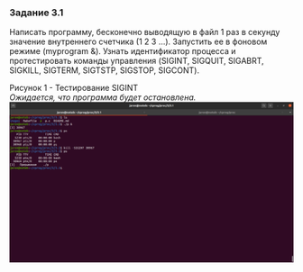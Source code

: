 ### Задание 3.1
Написать программу, бесконечно выводящую в файл 1 раз в секунду значение внутреннего счетчика (1 2 3 …). Запустить ее в фоновом режиме (myprogram &). Узнать идентификатор процесса и протестировать команды управления (SIGINT, SIGQUIT, SIGABRT, SIGKILL, SIGTERM, SIGTSTP, SIGSTOP, SIGCONT).

Рисунок 1 - Тестирование SIGINT  
*Ожидается, что программа будет остановлена.*
![1.sigint.png](/3/3.1/images/1.sigint.png)
